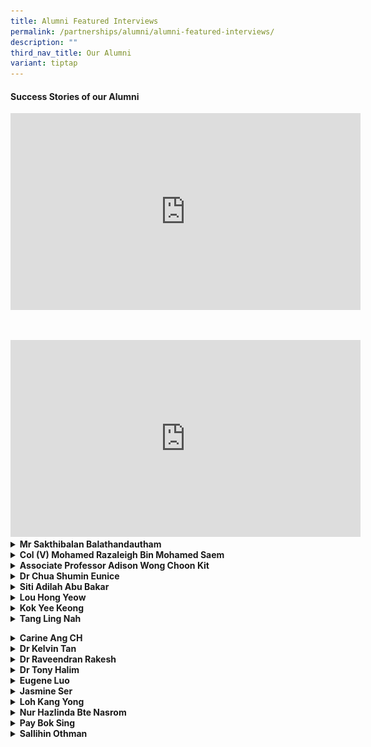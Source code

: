 ```yaml
---
title: Alumni Featured Interviews
permalink: /partnerships/alumni/alumni-featured-interviews/
description: ""
third_nav_title: Our Alumni
variant: tiptap
---
```

<h4><strong>Success Stories of our Alumni</strong></h4>
<div class="iframe-wrapper">
<iframe height="315" width="560" allowfullscreen="true" frameborder="0" src="https://www.youtube.com/embed/_IGOy8ezB1o"></iframe>
</div>
<p>
<br>
</p>
<div class="iframe-wrapper">
<iframe height="315" width="560" allowfullscreen="true" frameborder="0" src="https://www.youtube.com/embed/PKpxl0gqitU"></iframe>
</div>
<div data-type="detailGroup" class="isomer-accordion-group isomer-accordion isomer-accordion-white">
<details class="isomer-details">
<summary><strong>Mr Sakthibalan Balathandautham</strong>
</summary>
<div data-type="detailsContent" class="isomer-details-content">
<p>SBusiness Development Manager
<br>Straits Times Singaporean of the Year 2021
<br>Graduate of 2009</p>
<p></p>
<div class="isomer-image-wrapper">
<img style="width: 70%;" height="auto" width="100%" alt="" src="/images/Alumni/alumni___mr_sakthibalan_1.jpg">
</div>
<div class="isomer-image-wrapper">
<img style="width: 70%;" height="auto" width="100%" alt="" src="/images/Alumni/alumni___mr_sakthibalan_2.jpg">
</div>
<p><em>**ST Singaporean of the Year&nbsp;Sakthibalan&nbsp;Balathandautham donated part of his liver to a little girl he had never met.&nbsp;ST PHOTO: ARIFFIN JAMAR**</em>
<br>
</p>
<p><strong>What is your fondest memory of life in AI?<br></strong>Secondary
3 OLE program to Gunung Ayam (I hope i have the correct hill). During my
time - OLE3 was allocated to my batch by CCA types (ie Performing Arts
/ Sports / UG etc). This I believe was done to ensure the skill sets required
/ tasked were matching our learning curve.
<br>
</p>
<p>I was with the AISS Warrior Scouts during this time - and we took a train
into Malaysia and began our trip from the train station. My memories of
hiking up the steep hill, heavy backpack with gears, covered in mud - playing
in river rapids and even exploring limestone caves in the area; are still
etched in my memories. Our campsite and water source - situated on the
edge of a waterfall - was also our bathing area - amazing views and photos
were taken here - and not to forget the piercing pitch darkness that the
night. I still can recall the leeches that some of us were bitten by and
even managed to "join" us on the train back to Singapore.
<br>
</p>
<p>All in all - it made to want to explore and travel the world beyond what
we simply see.</p>
<p></p>
<p><strong>How has AI shaped you into the person you are today?<br></strong>My
secondary 1 &amp; 2 life was honestly terrible. I would consider myself
to be a little less interested in studying during that phase – but during
my upper secondary studies - I got my gears into place topping the level
for combined sciences and Ace-ing other subjects too.
<br>
</p>
<p>The ultimate takeaway : anything can be achieved, if you set your heart
and mind into it. This is the kind of person that I have become today.</p>
<p></p>
<p><strong>What did you do after AI?<br></strong>
</p>
<ul data-tight="true" class="tight">
<li>
<p>JC: Tampines Junior College</p>
</li>
<li>
<p>University: Degree: Business Management &amp; Strategy - Ritsumeikan Asia
Pacific University (Japan)</p>
</li>
<li>
<p>Singaporean of the Year 2021</p>
</li>
<li>
<p>Career: Japan External Trade Organization (JETRO) as Manager. Today I'm
a manager for importing and supplying A5 Miyazakigyu Japanese Beef</p>
</li>
</ul>
<p><strong>What inspired you to go down your career path?<br></strong>
</p>
<p>My inspiration was to seek a new high, setting a new record for myself
for a better tomorrow. Growing with my peers, my colleagues, my company,
my clients and then, myself.</p>
<p></p>
<p><strong>What advice do you have for our students of today?<br></strong>
</p>
<p>Qualifications &amp; Certificates only matter to get that door open. Beyond
that – it’s going to be your character, attitude, mentality and sheer will
that gets you over each and every wall.</p>
</div>
</details>
</div>
<div data-type="detailGroup" class="isomer-accordion-group isomer-accordion isomer-accordion-white">
<details class="isomer-details">
<summary><strong>Col (V) Mohamed Razaleigh Bin Mohamed Saem</strong>
</summary>
<div data-type="detailsContent" class="isomer-details-content">
<p>Class of 1988
<br>Mentor Colonel, Civil Defence Auxiliary Unit
<br>ManagingDirector, Manjaya Pte Ltd
<br>Director, Cloudfield Pte Ltd</p>
<div class="isomer-image-wrapper">
<img style="width: 40%;" height="auto" width="100%" alt="" src="/images/Alumni/alumni___Mohamed_Razaleigh.jpg">
</div>
<p>Photo with Ms Tan Ke-Xin after giving NS Talk in AI in August 2023</p>
<p></p>
<p><strong>What is your fondest memory of life in AI?</strong>
<br>- NPCC Cadet – Sgt
<br>- Track and Field – High Jump
<br>- Soccer – Goal Keeper</p>
<p></p>
<p>I was transferred from Dunman Secondary School (Haig Road) in Sec 3 (1996)
as my family moved to Yishun. In AISS, I am in the Normal stream (Technical)
and was a member of the NPCC uniform group and the athletic team under
the late Mr Samuel.</p>
<p></p>
<p>Currently, I am now a volunteer Colonel with the Civil Defence Auxiliary
Unit (CDAU) after completing my 28 years of National Service as an ORNSmen
with SCDF.</p>
<p></p>
<p><strong>What did you do after AI?</strong>
</p>
<p>I graduated from Singapore Polytechnic with a Diploma in Mechanical Engineering
in 1993 and&nbsp;</p>
<p>Coventry University with BSc Engineering and Business Management with
Honors (2<sup>nd</sup> Class Upper) in 2008.</p>
<p></p>
<p>I started my career in Information Technology<strong>, </strong>Power
&amp; Gas, Facilities and Engineering in various MultiNational Companies
(MNCs) such as AT&amp;T, JP Morgan, IBM, DBS, NCS, CBM and Singapore Power.
I was retrenched from work three times and failed in three startup businesses.
I am currently a Managing Director of Manjaya Pte Ltd and Director of Cloudfield
Pte Ltd which deals with rental of industrial properties.</p>
<p></p>
<p>Following my full time National Service with SCDF from 1993 to 1995, I
continued to serve with the following experiences:
<br>1. Conversion to an officer - 1997 (2nd LT)
<br>2. Deployed to Nepal under SCDF Ops Lionheart for earthquake rescue mission
as Deputy Contingent Commander (LTC) - Apr 2015&nbsp;
<br>3. Appointed as a Battalion Commander - Dec 2015.
<br>4. Promoted as a Colonel (NS) - 2017
<br>5. Appointed as a Deputy Division Commander in SCDF 2nd Division.
<br>6. Completed as an ORNSmen - 2021
<br>7. Appointed as Mentor Colonel (V) in CDAU - 2021.
<br>
<br>My Grassroots leadership appointments include 2010 to 2020 (Marsiling
and Woodgrove constituencies)
<br>- Chairman of C2E (Woodgrove)
<br>- Chairman of MAEC (Woodgrove)
<br>- Chairman of CSC (Woodgrove)
<br>- Member of C2E (Marsiling)</p>
<p></p>
<p></p>
<p><strong>What inspired you to continue to serve in SCDF beyond your NS term?</strong>
</p>
<p><strong><em>Personal Growth</em></strong>
<br>1. A unique platform for personal growth and development. Learn about
resilience, adaptability, teamwork and leadership.
<br>2. An opportunity to step out of our comfort zones, challenge ourselves,
and acquire valuable life skills
<br>3. Learn resilience, adaptability, teamwork, and leadership
<br>4. Exposes you to diverse experiences and perspectives, fostering a deeper
understanding and appreciation for the multicultural fabric of our nation.
<br>5. Promotes empathy, tolerance, and the ability to work harmoniously with
people from different backgrounds.
<br>6. Builds character and instils a sense of responsibility, discipline,
and civic duty.&nbsp;
<br>7. It helps shape your identity and equips you with essential skills that
will benefit you throughout your personal and professional life.</p>
<p></p>
<p><strong><em>Community Building</em></strong>
<br>During National Service, you will be involved in community projects, volunteer
work, and service-oriented activities.&nbsp;</p>
<p>These experiences allow you to connect with individuals from various walks
of life, understand their challenges, and actively contribute towards finding
solutions.
<br>
<br>1. Build strong and cohesive communities.
<br>2. Positive impact on the lives of others.
<br>3. Sense of belonging and collective responsibility.
<br>4. Connects with various walks of life.
<br>5. Cultivates spirit of empathy, compassion and social consciousness.</p>
<p></p>
<p><strong><em>National Development</em></strong>
<br>It empowers young individuals like yourselves to contribute directly to
the growth and prosperity of our country.
<br>- The opportunity to engage in nation-building initiatives, such as environmental
conservation, infrastructure development, education, healthcare, and more.
<br>- Your efforts directly impact the welfare and advancement of our nation.</p>
<p></p>
<p>National Service also nurtures a deep appreciation for our;
<br>1. Cultural heritage, history, and national values.
<br>2. It strengthens the sense of national identity and unity among the youth,
fostering a collective commitment to the betterment of our country.</p>
<p></p>
<p><strong>What advice do you have for our students of today?</strong>
<br>Your involvement will shape your own future while leaving a positive impact
on society. Embrace the opportunity to serve, learn and grow.</p>
</div>
</details>
</div>
<div data-type="detailGroup" class="isomer-accordion-group isomer-accordion isomer-accordion-white">
<details class="isomer-details">
<summary><strong>Associate Professor Adison Wong Choon Kit</strong>
</summary>
<div data-type="detailsContent" class="isomer-details-content">
<p>Class of 2000
<br>Associate Professor, Food, Chemical and Biotechnology Cluster
<br>Singapore Institute of Technology</p>
<p></p>
<div class="isomer-image-wrapper">
<img style="width: 40%;" height="auto" width="100%" alt="" src="/images/Alumni/alumni___Adison_Wong.jpg">
</div>
<p><strong>What is your fondest memory of life in AI?</strong>
</p>
<p></p>
<p>Staying back after school hours to engage in a variety of extracurricular
activities alongside friends, including basketball and interactive computer
games.</p>
<p></p>
<p><strong>How has AI shaped you into the person you are today?</strong>
</p>
<p></p>
<p>I crossed paths with a multitude of motivating educators who urged me
to pursue personal development, placing strong emphasis on attributes like
compassion, discipline, and empathy. Notably, individuals like Mr. Gabriel
Morais, my form teacher in 4E1 in 2001, and Ms. Emily Tow, my biology teacher,
were instrumental in recognizing and reinforcing my potential.</p>
<p></p>
<p><strong>What did you do after AI?</strong>
</p>
<p></p>
<p>I embarked on my academic journey by earning a Bachelor's degree in Chemical
and Biomolecular Engineering at NTU, and later, a Doctorate in Bioengineering
from Imperial College London. Throughout my studies, I maintained a stellar
academic record, graduating with first-class honors and earning recognition
as a Dean's list recipient. During my PhD research, I made significant
contributions to the field of synthetic biology. Notably, I pioneered the
groundbreaking concept of designer probiotics for human health, becoming
the first in the world to do so. This innovative work was published in
Molecular Systems Biology in 2011, a prestigious scientific journal in
the field. It not only earned the distinction of being the best research
paper in that journal but also ranked among the Top 10 Singapore Research
papers of the same year.&nbsp;</p>
<p></p>
<p>In 2014, I took on a pivotal role as the inaugural Program Manager of
the NUS Synthetic Biology Research Program. In this position, I collaborated
with private companies and government agencies to harness the economic
potential of synthetic biology in Singapore, contributing to its growth
and development.&nbsp;</p>
<p></p>
<p>In 2017, I joined the Singapore Institute of Technology as a lecturer
and, over the years, progressed to the position of Associate Professor
in 2023. This transition allowed me to continue my passion for education
and research. I am deeply grateful for the financial support I have received
from various esteemed organizations, such as the Ministry of Education,
Ministry of Defence, and the Lee Foundation. In 2022, I was honored to
receive the Singapore Teaching and Academic Research Talent award, which
recognized my dedication to scientific excellence and my contributions
to the betterment of society and human lives.&nbsp;</p>
<p></p>
<p>Perhaps the proudest moments in my career have come as a mentor, witnessing
the joy and fulfillment on the faces of my students as they realize their
dreams and achieve their goals. These moments reaffirm the significance
of my work in education and research, inspiring the next generation of
scientists and innovators.</p>
<p></p>
<p><strong>What inspired you to go down your career path?</strong>
</p>
<p></p>
<p>An inquisitive spirit, a love for science, and a compassionate heart for
humanity.</p>
<p></p>
<p><strong>What advice do you have for our students of today?</strong>
</p>
<p>Maintain patience and unwavering commitment in your pursuit of dreams;
the rewards will arrive at the right moment!</p>
<p></p>
</div>
</details>
</div>
<div data-type="detailGroup" class="isomer-accordion-group isomer-accordion isomer-accordion-white">
<details class="isomer-details">
<summary><strong>Dr Chua Shumin Eunice</strong>
</summary>
<div data-type="detailsContent" class="isomer-details-content">
<p>Class of 2004
<br>Internal Medicine Consultant, Tan Tock Seng Hospital</p>
<div class="isomer-image-wrapper">
<img style="width: 60%;" height="auto" width="100%" alt="" src="/images/Alumni/alumni___Chua_Shumin_Eunice.jpg">
</div>
<p><strong>What is your fondest memory of life in AI?</strong>
</p>
<p></p>
<p>Spending time with classmates preparing for special events like Racial
Harmony Day and Fundraising Day, studying in school together with classmates
and hanging out together after school at Northpoint.</p>
<p></p>
<p><strong>How has AI shaped you into the person you are today?</strong>
</p>
<p></p>
<p>The wonderful teachers I had were really inspiring and instilled a love
for learning in me. I was given opportunities for leadership and personal
growth and that helped made me more confident.</p>
<p></p>
<p><strong>What did you do after AI?</strong>
</p>
<p></p>
<p>After O levels, I went to RJC and then to NUS School of Medicine to fulfil
my dream of becoming a doctor. I now practice as an Internal Medicine consultant
in Tan Tock Seng Hospital. I also enjoy teaching medical students.</p>
<p></p>
<p></p>
<p><strong>What inspired you to go down your career path?</strong>
</p>
<p></p>
<p>My maternal aunt, who is also a doctor, has always been a good role model
for me. My parents were nurturing and encouraging, and did not pressure
me at all. My secondary school teachers, who taught me well and inspired
me to pursue my dream.</p>
<p></p>
<p><strong>What advice do you have for our students of today?</strong>
</p>
<p></p>
<p>Don't be afraid to dream big. Be diligent in everything, even the small
everyday things because self-discipline is needed for any kind of success.</p>
<p></p>
</div>
</details>
</div>
<div data-type="detailGroup" class="isomer-accordion-group isomer-accordion isomer-accordion-white">
<details class="isomer-details">
<summary><strong>Siti Adilah Abu Bakar</strong>
</summary>
<div data-type="detailsContent" class="isomer-details-content">
<p>Class of 1988
<br>Counsellor
<br>Director, APKIM Resources</p>
<div class="isomer-image-wrapper">
<img style="width: 50%;" height="auto" width="100%" alt="" src="/images/Alumni/alumni___siti_adilah.png">
</div>
<p><strong>What is your fondest memory of life in AI?</strong>
</p>
<p></p>
<p>It was wonderful how the programs and structure of AI brought out the
kampung atmosphere of 'gotong royong' where students from various levels
and classes worked together in making each milestone a success in itself.
My fondest memory must be the time I spent in my CCAs and the time I spent
representing AI for the interschool Debate Competition (Malay Language)
in 1988. AI was the National Champion the previous year and the pressure
for us to win was huge! We only had 1 week to prepare for the next qualifying
round and it was hectic. There were a lot of other students who were helping
us in the background, doing research, preparing props and being the alternate
team for us to practice. Our seniors came back to help us in our trainings.
The teacher in charge, Cikgu Rahmah Abdullah, was instrumental in bringing
the team and all the other students together as we were from different
classes, and she pushed us all to shine. We won the National competition
and brought back the trophy. It was such a pleasant memory with the deafening
cheers from busloads of supporters.</p>
<p></p>
<p><strong>How has AI shaped you into the person you are today?</strong>
</p>
<p></p>
<p>AI was a place that provided a safe space for students to explore their
ideas and interests. No matter what our level of ability was, once we showed
interest, the Teachers and Seniors would coach us so that we could improve
our skills and abilities. We were always encouraged to take the initiative
to plan and organize activities. I believe this helped us to always 'think
out of the box' and this has helped me in my working life as I have to
deal with many challenges of running my agency and needed to find various
unconventional ways to resolve them. AI has such a good pool of teachers
who were always supportive. I remember there was a time when my friends
and I were staying back after school and we were stuck on a Math problem.
A random Math teacher was passing by and we ran up to him to ask for help.
He sportingly taught us the Math concepts in the middle of the canteen.
The approachable nature of the teachers helped create the environment that
was conducive for students to reach out and be resourceful. This in turn
helped me have a 'can-do' attitude where I will explore ways to achieve
what I want.</p>
<p></p>
<p><strong>What did you do after AI?</strong>
</p>
<p></p>
<p>After AI, I went to Raffles Junior College. This was a pleasant achievement
as I was not among the top students in my class and neither was I from
the top few classes in my level. I went on to do my degree in NUS, Masters
in Economics in IIUM and another Masters in Counselling in UniSA. I am
currently heading APKIM Resources, an agency that provides counselling,
adoption services and programs for couples and families. I still take up
a few clients for marital counseling but I mainly do adoption counseling,
for birth families considering to give up their child for adoption.</p>
<p></p>
<p><strong>What inspired you to go down your career path?</strong>
</p>
<p></p>
<p>Since I was a student, I have always been involved in planning and running
programs. I love providing services where I can be directly involved with
the people I serve. Hence, when I was given an opportunity to lead APKIM,
I did not hesitate and left my job at a Statutory Board. I enjoy being
a part of the team that gives our clients a safe space where their voices
are heard, they are able to work on their issues and where relationships
and families are formed in adoption works. Couples attending our marriage
preparation or enrichment programs gain significant insights and are more
aware of relevant issues. I continue to be enriched as I perform my job
and I am grateful to be privileged to learn directly from the diverse life
experiences of APKIM's clients.</p>
<p></p>
<p><strong>What advice do you have for our students of today?</strong>
</p>
<p>Give your 100% focus in whatever you do and do not be afraid to reach
out for help. The resources are available for you to use wisely so do grab
the opportunities. After you have given your best, be proud of yourself
because the effort is what matters most. Last but not least, be kind and
supportive to one another and have lots &amp; lots of fun!</p>
</div>
</details>
</div>
<div data-type="detailGroup" class="isomer-accordion-group isomer-accordion isomer-accordion-white">
<details class="isomer-details">
<summary><strong>Lou Hong Yeow</strong>
</summary>
<div data-type="detailsContent" class="isomer-details-content">
<p>Class of 2011
<br>Physiotherapist, Changi General Hospital
<br>National Team Captain for Olympic Wrestling
<br>SEA Games Bronze Medalist (2019, 2023)</p>
<p></p>
<div class="isomer-image-wrapper">
<img style="width: 80%;" height="auto" width="100%" alt="" src="/images/Alumni/alumni___Lou_Hong_Yeow.jpg">
</div>
<p><strong>What is your fondest memory of life in AI?</strong>
</p>
<p></p>
<p>Spending time in making some of the best friends in life that I kept till
today.</p>
<p></p>
<p><strong>How has AI shaped you into the person you are today?</strong>
</p>
<p></p>
<p>I was slightly slower in terms of learning, perhaps due to my short attention
span, and my playful nature during my younger days proved to be challenging.
I am thankful for the slower pace of learning in the Normal Academic Stream
and having nurturing teachers and great friends alongside me to tide me
through my budding years.</p>
<p></p>
<p></p>
<p></p>
<p><strong>What did you do after AI?</strong>
</p>
<p></p>
<p>I am currently working as a physiotherapist in Changi General Hospital
for 2 years - I was awarded the Bachelor of Science in Physiotherapy, Honours
with Merit from SiT-TCD - I was also the recipient of the MOHH Healthcare
Merit Award for Physiotherapy from 2017-2021 - I also represent Singapore
in Olympic Wrestling as the current National Team Captain - I have been
to the SEA Games 3x, Commonwealth Games 1x - 2x Bronze medalist at the
2019 and 2023 SEA Games.</p>
<p></p>
<p><strong>What inspired you to go down your career path?</strong>
</p>
<p></p>
<p>As an athlete, I had a few injuries, some minor, some requiring surgeries.
My physiotherapist played a major in my rehabilitation journey. They helped
me to return to my sport, competitively at a national and regional level.
I wish to pay it forward and help other athletes who are facing what I
faced, helping them to get back on their feet. (This was my original intent)
However, having worked in the field for 2 years, I enjoy helping everyday
people from young adults to the elderly to get back to doing what is important
to them, adding life to years.</p>
<p></p>
<p><strong><a href="https://www.singaporetech.edu.sg/news/wrestlers-who-are-tenacious-healing-others" rel="noopener noreferrer nofollow" target="_blank">https://www.singaporetech.edu.sg/news/wrestlers-who-are-tenacious-healing-others</a></strong>
</p>
<p></p>
<p><strong>What advice do you have for our students of today?</strong>
</p>
<p>Be inquisitive, open to learning, and strive to be better. Your start
point will not dictate your endpoint.</p>
</div>
</details>
</div>
<div data-type="detailGroup" class="isomer-accordion-group isomer-accordion isomer-accordion-white">
<details class="isomer-details">
<summary><strong>Kok Yee Keong</strong>
</summary>
<div data-type="detailsContent" class="isomer-details-content">
<p>Class of 2005
<br>Of Counsel, Harry Elias Partnership LLP
<br>Legal Skills Instructor, NUS Law School</p>
<div class="isomer-image-wrapper">
<img style="width: 50%;" height="auto" width="100%" alt="" src="/images/Alumni/alumni___Kok_Yee_Keong.jpg">
</div>
<p><strong>What is your fondest memory of life in AI?</strong>
</p>
<p></p>
<p>My time as an alto saxophonist in AISS military band / symphonic band
in 2002-2005, where we did drills, marching, sectionals, music practice
every alternate day, and various other bonding activities. As well as playing
leisure basketball in school after lessons every other day (when there
was no band activities) until the evening when the school compound is closing
and the Indian security guard will holler "deng chu liao!" to us (Hokkien
for "time to go home!", but he said it in an endearing manner), and thereafter,
often moving over to Chong Pang CC or Block 111 to continue playing basketball
until past dinner time. Forged many fond memories and best friends during
these times.</p>
<p></p>
<p><strong>How has AI shaped you into the person you are today?</strong>
</p>
<p></p>
<p>Band instilled in me discipline, focus, the collective team spirit, and
we-can-do-it attitude. Basketball reminded me to always have fun and hang
out with friends despite the tough rigours of school and CCA. Being in
a neighbourhood school where it was truly a melting pot of races, backgrounds
and life experiences, has taught me to be grounded, the human touch in
interpersonal relationships, and different perspectives in life.</p>
<p></p>
<p><strong>What did you do after AI?</strong>
</p>
<p></p>
<p>I went on to Anderson Junior College, then NUS Law School. Now practising
as a dispute lawyer with Harry Elias Partnership LLP: <a href="https://www.harryelias.com/of-counsel/kok-yee-keong" rel="noopener noreferrer nofollow" target="_blank">https://www.harryelias.com/of-counsel/kok-yee-keong</a> Also
a Legal Skills Instructor with NUS Law School: <a href="https://law.nus.edu.sg/people/yee-keong-kok/" rel="noopener noreferrer nofollow" target="_blank">https://law.nus.edu.sg/people/yee-keong-kok/</a> During
my time in National Service, I started grassroots volunteering with Chong
Pang CC (where I used to hang out very often after school and thus formed
a connection of sorts).&nbsp;</p>
<p></p>
<p>Some achievements include:&nbsp;</p>
<p>(1) Teaching the Legal Analysis, Research and Communication (LARC) module
to a class of 10 to 13 first-year students, twice a week, over 2 semesters,
at NUS Law School.&nbsp;</p>
<p>(2) Named as one of Singapore’s 18 most influential lawyers under 40 by
the Singapore Business Review in 2021.&nbsp;</p>
<p>(3) Served as a young amicus curiae (friend of court) in a High Court
case on novel issues of law.&nbsp;</p>
<p>(4) Best Feature Article by a Young Lawyer 2021, Law Gazette, Law Society
of Singapore&nbsp;</p>
<p>(5) Volunteering on various legal committees, such as the Personal Injury
/ Property Damage (PIPD) Committee, and the Community Legal Clinics (CLC)
Committee.&nbsp;</p>
<p>(6) Volunteering at various legal clinics and Criminal Legal Aid Scheme
(CLAS).&nbsp;</p>
<p>(7) Appeared in all levels of Court on diverse subject matters.&nbsp;</p>
<p>(8) Grassroots Leader with Chong Pang CC for over 14 years, and on its
CCMC and CPYN.</p>
<p></p>
<p><strong>What inspired you to go down your career path?</strong>
</p>
<p></p>
<p>When I was choosing a university course, I sought an occupation that satisfied
2 criteria: (1) ability to help people directly, and (2) opportunity to
meet people on almost daily basis. Surprisingly, I did well at 'A' levels.
The old-school mindset of "don't waste good grades" kicked-in, and therefore,
I applied for medicine school first, and law school second, with NUS. I
was rejected by medicine school, and ended up in law school.</p>
<p></p>
<p><strong>What advice do you have for our students of today?</strong>
</p>
<p>Thoroughly enjoy your schooling days, and make lasting friends! It is
one of the last opportunities in your lifetime to organically befriend
people, and to do 'silly' things with them which later become cherished
memories. When you grow older and enter the workforce, you will look back
and either recall these fond memories, or regret that you haven't done
(enough of) this or that. I wish the former upon you!</p>
</div>
</details>
</div>
<div data-type="detailGroup" class="isomer-accordion-group isomer-accordion isomer-accordion-white">
<details class="isomer-details">
<summary><strong>Tang Ling Nah</strong>
</summary>
<div data-type="detailsContent" class="isomer-details-content">
<p>Class of 1987
<br>Artist, Educator, Curator,&nbsp;Activated C Studio
<br>NAC Young Artist Award (Art) 2004
<br>Created 'Walking into the Interstitial' (2022) - Marina Bay Station TEL</p>
<div class="isomer-image-wrapper">
<img style="width: 60%;" height="auto" width="100%" alt="" src="/images/Alumni/alumni___Tang_Ling_Nah.jpg">
</div>
<p><strong>What is your fondest memory of life in AI?</strong>
</p>
<p></p>
<p>There were so many fond memories, like singing together with my classmates
during music lessons in Sec 1 and 2, and having my sketch titled The Modern
Little Red Riding Hood selected and performed on stage during assembly
with my classmates, as well as the move from Upper Thomson Road to the
current Yishun location when I was in Sec 2. They were all memorable, not
just for the events themselves, but because of the dedicated teachers and
wonderful, fun and helpful classmates who were also involved! If I must
choose the fondest memory, then it would be that of participating in the
Inter-School Chemistry Speech Contest (now known as Chemistry•Communication
Challenge, or “Chem-dot-Comm” organised by the Chemistry Department, National
University of Singapore or NUS) when I was in Sec 4 with three other classmates.
Our Chemistry teacher Ms Pauline Wee was very encouraging and tirelessly
trained us in researching the topic, selecting the essential materials
and presenting orally before going for the competition. We practised in
class and some classmates also offered helpful suggestions, and even assisted
us prepare the slides. And the best of all was having the whole class supporting
us at the NUS competition. We didn’t win any award, but the spirit of the
whole class and the support given by teachers and the school really left
a deep impression on me.</p>
<p></p>
<p><strong>How has AI shaped you into the person you are today?</strong>
</p>
<p></p>
<p>AI’s all-rounded approach encouraged me to be open-minded and to develop
my interests and explore new subjects and skills. Even though I majored
in the Sciences (Biology, Chemistry and Physics), I was given the opportunity
to study the humanities. I took literature and enjoyed it so much! It had
helped me in my analytical and writing skills. I also recalled my Sec 2
form teacher Mrs Lim Chin Tok who was also the art teacher asking me to
consider taking up art at higher level. Sadly, I had to decline as I had
already selected 9 subjects for my “O” Levels and I was afraid I couldn’t
cope. The school also encouraged us to learn alongside the visually-challenged
students and to show empathy and tolerance to all around us. The “care”
element is thus crucial in training me to be more patient and considerate,
and this has helped me in my work now—be it creating my own work, working
with collaborators, teaching art students or dealing with clients.</p>
<p></p>
<p><strong>What did you do after AI?</strong>
</p>
<p></p>
<p>After AI, I moved on to the then Anderson Junior College to study my ‘A’
levels, majoring in the sciences—Biology and Chemistry. I was able to get
the grades that allowed me to enrol in pharmacy at NUS. I managed to obtain
a degree after 3 years and undergo a one-year pre-registration training
before getting my licence as a pharmacist. After working for about 2 years,
I felt that I needed to pursue something that I had always loved—art—because
I couldn’t get any younger. So, at age 26, I went to study at LASALLE College
of the Arts. The first art prize I won after my diploma proved that I might
be able to pursue art as a career path, even though I knew it would be
challenging. After obtaining my Bachelor of Arts (Fine Art), I gave up
my pharmacy licence and practised art full-time. That was the greatest
change in my life! Then between 2013–17, I became a student again and completed
my third degree—Bachelor of Arts (Translation &amp; Interpretation)—in
2018. I think the proudest moment of my artistic career was winning the
Young Artist Award (Art) given by the National Arts Council in 2004 and
receiving the award at the Istana, witnessed by my parents. Being in the
2nd Singapore Biennale where I created a large-scale drawing installation
that spanned over 4 inter-connected rooms was also memorable for me, not
just because it was an important international art exhibition based in
Singapore, but also giving me the opportunity to create a site-specific
new work that showed the progress of my practice. Another important achievement
would be the completion of the commissioned work Walking into the Interstitial
by the Land Transport Authority at Marina Bay Station, Thomson-East Coast
Line in November 2022.</p>
<p><a href="https://linktr.ee/lingnahtang.sg" rel="noopener noreferrer nofollow" target="_blank"><u>https://linktr.ee/lingnahtang.sg</u></a>
</p>
<p><a href="https://linktr.ee/lingnahtang.sg" rel="noopener noreferrer nofollow" target="_blank"><u>https://theartling.com/en/artist/tang-ling-nah/</u></a>
</p>
<p></p>
<p><strong>What inspired you to go down your career path?</strong>
</p>
<p></p>
<p>Interestingly, I didn’t stay long in pharmacy—my first career path. I
do have strong interests in biology and chemistry, inspired by the excellent
teachers I had at Sec. 3 and 4. Their delivery was very clear and the lessons
in the laboratory were lively and systematic. I had initially chosen to
further my studies in pharmacy because I thought it was a field that required
both Biology and Chemistry, and it would be interesting to know how medicines
work and to help humankind in the treatment of diseases. But after two
years as a pharmacist, I realised something was lacking and that I still
love art. A friend falling sick and a song titled Dreams by my Taiwanese
singer idol made me reflect on life’s ephemerality. I was then inspired
to study art at LASALLE College of the Arts. Winning the Della Butcher
Art Award after my diploma also marked a milestone in my artistic path.
I went on to complete my Bachelor of Arts (Fine Art) and presented my first
solo exhibition a year after graduation in 2002.</p>
<p></p>
<p><strong>What advice do you have for our students of today?</strong>
</p>
<p>Be open-minded and strive to learn as much things in life as you can.
You may be passionate about one thing, but explore others as well to be
aware of what is going on in other aspects of life, in this world. You
may never know when you may need that knowledge or skills, e.g. learn to
cook your own meals or even cut one’s hair! Once you have selected a path,
stay focused and honest, work hard to get to your destination. Hear from
different perspectives and examine all possibilities. Take the risks instead
of overthinking. Learn to let go and be happy with what you have. You may
not be able to get all you want, but so long as you know you have tried
your best, give yourself a pat on the back! Show empathy and be considerate
to people around you.</p>
</div>
</details>
</div>
<p></p>
<div data-type="detailGroup" class="isomer-accordion-group isomer-accordion isomer-accordion-white">
<details class="isomer-details">
<summary><strong>Carine Ang CH</strong>
</summary>
<div data-type="detailsContent" class="isomer-details-content">
<p>SPH Radio, 96.3 HAO FM, DJ and Senior Programme Director, Graduate of
1990</p>
<div class="isomer-image-wrapper">
<img style="width: 40%;" height="auto" width="100%" src="/images/carrieang.png">
</div>
<p><strong>Your fondest memory of life in AI?<br></strong>I have great memories
from my AI days. Learning was always fun with my teachers and classmates.
We are still very good friends after so many years.</p>
<p>I was from the Military band. It must have been the most memorable times
in AI. We had over 100 new recruits the year i joined and we had a lot
of fun learning how to play the instruments and practicing for all the
marching parade and performances. I was appointed Band Major in 1990 and
had the chance to lead the band. This experience helped me grew a lot and
impacted my life in many ways.</p>
<p><strong>Describe AI in one word<br></strong>Enriching</p>
<p><strong>What did you do after AI? (Can you list the awards and scholarships which you received as well? Thanks.)<br></strong>YJC,
A Levels 1991-1992
<br>Ngee Ann Poly ( Mass Communication) 1994-1997
<br>Radio Corporation Singapore ( Radio Producer Presenter) 1997
<br>RMIT, Australia ( Bachelor of Arts, Mass Communication) 1998
<br>Mediacorp Radio, 1999 -2010
<br>Sph Radio, 2011-Now
<br>Masters of Arts in Translation and Interpretation, NTU 2017</p>
<p><strong>What inspired you to go down this career path?<br></strong>I did
not really plan for a radio career, but i was given a chance and I worked
on it and also fell in love with the job.</p>
<p><strong>Any advice for our students of today?<br></strong>Don't be afraid
to try new things. Even if these are things that you think you don't like
or won't do well. Keep trying, have fun.
<br>I always say, " you are too young to resist new things".</p>
</div>
</details>
</div>
<div data-type="detailGroup" class="isomer-accordion-group isomer-accordion isomer-accordion-white">
<details class="isomer-details">
<summary><strong>Dr Kelvin Tan</strong>
</summary>
<div data-type="detailsContent" class="isomer-details-content">
<p>Head, Curriculum, Teaching &amp; Learning. National Institute of Education,
NTU, Graduated in 1983</p>
<div class="isomer-image-wrapper">
<img style="width: 60%;" height="auto" width="100%" src="/images/kelvintan.png">
</div>
<p><strong>Your fondest memory of life in AI?<br></strong>I remember my time
in AI as experiencing the freedom of being supported and guided by good
teachers and friends, and yet not be burdened by undue expectations or
unrealistic goals. That gave me the confidence, and support, to find my
life directions and priorities. Teachers and friends in AI were sincere
and authentic, and it was easy to make and keep friends. In fact, I’m still
in touch with a few classmates, and we play soccer occasionally. We run
less, at a slower pace, but we still chat as much whilst we’re playing!
AI provided the environment for lifelong friendships.</p>
<p><strong>Describe AI in one word<br></strong>A few come to mind:</p>
<p>(a) Freedom – You chose your pace, your goals, your level of ambition.
And the teachers would match that with corresponding support, and ambition!
Not that they would permit any of us to be mediocre or slack, but they
gave us lots of room to grow and mature.</p>
<p>(b) Sincerity – There was such a refreshing lack of airs and pretensions.
People were comfortable being who they were, and who/how others were. There
was an authenticity from the teachers, which encouraged us to be genuinely
supportive of our peers.</p>
<p>(c) Selflessness – many teachers were extremely hardworking and giving.
Whilst we strived and worked hard, were never became overly competitive
nor selfish. There was always celebration for the achievement(s) and successes
of our classmates. Even as I meet my AI classmates today, there is not
a single hint of envy amongst us despite the differences in our vocation
and material wealth - we’re just glad to be together again.</p>
<p><strong>What did you do after AI?<br></strong>I went on to Catholic Junior
College, and then read Law at the National University of Singapore. My
first jobs were in Law – as a legal officer and then as a law lecturer.
Then, I switched to teaching at a university, which I’m still doing after
more than a decade. Needless to say, the exemplary teachers I encountered
at AI inspired me (thanks Mr Kumar!), and I’m just trying to pass on the
values and live out the attributes I witnessed for myself in AI.</p>
<p><strong>What inspired you to go down this career path?<br></strong>See
above.</p>
<p><strong>Any advice for our students of today?<br></strong>(a) Build lasting
friendships – you’ll want friends to still play with in your fifties!
<br>(b) Learn from the best teachers – they exemplify the kind of life, vocation,
and calling we all aspire to.
<br>(c) Freedom is good only if there is also Friendship + Family – to support
you through thick and thin in life, and desire the best for you. If you
look hard enough, you can find it in your school!</p>
</div>
</details>
</div>
<div data-type="detailGroup" class="isomer-accordion-group isomer-accordion isomer-accordion-white">
<details class="isomer-details">
<summary><strong>Dr Raveendran Rakesh</strong>
</summary>
<div data-type="detailsContent" class="isomer-details-content">
<p>Doctor, Graduate of 1999</p>
<div class="isomer-image-wrapper">
<img style="width: 60%;" height="auto" width="100%" src="/images/drrav.png">
</div>
<p><strong>Your fondest memory of life in AI?<br></strong>My participation
in our school’s theatre production, “The King and I”. I was fortunate to
have been given the opportunity to play the role of Prince Chulalongkorn
in the musical in 1998 when I was in Sec 3. The time I spent with the cast
&amp; crew, the relationships I built and the experiences that I had form
some of my fondest memories of life in AI.</p>
<p>In addition, I had the privilege of representing AI in the first Julia
Gabriel Singapore Secondary Schools Debating Championships in 1999 together
with my talented teammates. I also met my wife Meera in AI, where we both
worked together as emcees for the school’s Speech &amp; Prize Giving Day
in 1999. These too are other fond memories of mine of life in AI.</p>
<p><strong>Describe AI in one word.<br></strong>“Defining” – I say this because
I gained experiences in AI that defined my future path. My tertiary education,
my career and my personal life were all positively influenced by my life
in AI. Dedicated teachers, endearing friendships and enriching learning
experiences at AI helped me prepare for future challenges. I am who I am
today largely because of this defining phase of my life at AI.</p>
<p><strong>What did you do after AI?<br></strong>After completing my GCE
‘O’ Level examinations, I went to Anderson Junior College to pursue my
pre-university education. Again, thanks to great teachers and a conducive
learning environment at AJC, I managed to perform well in my GCE ‘A’ Level
examinations. I also had the opportunity to excel in Drama in AJC, through
my CCA, the English LDDS. After National Service, I pursued Medicine in
the National University of Singapore (NUS) and graduated with M.B,B.S.
During my years in medical school, I continued to pursue my interest in
drama by participating in stage plays and working as an actor/host in various
television shows on Vasantham Channel between 2003 and 2007.</p>
<p>Upon graduation, I served my bond as a medical officer with the Ministry
Of Health by working in various hospitals and departments, learning important
skills and gaining valuable experiences that helped me become a better
doctor. I then moved to the private sector and served as the resident anchor
doctor of Silver Cross Family Clinic (Yishun) for more than 4 years. During
this period, I completed my Graduate Diploma in Family Medicine, became
a registered Family Physician and also passed the United States Medical
Licensing Examinations.</p>
<p>In October 2017, I started my own clinic, Day and Night Family Clinic,
at Sembawang. My goal is to provide holistic care to patients and improve
the quality of Family Medicine services in Singapore. In addition to being
busy with work at my clinic which opens every day of the week, I spend
valuable time with my wife, Meera and my lovely daughter, Diya, who turns
5 this year. I also occasionally engage in photography as a hobby during
my free time.</p>
<p><strong>What inspired you to go down this career path?<br></strong>I come
from a family of engineers. Fortunately, I was never pressured by my parents
to become one. However, they did value the importance of higher education,
always encouraging and motivating me to do better. Although I had initially
wanted to learn film-making in America, my financial situation could not
support this interest. As such, I decided to pursue an education in a field
that would allow me to engage with people and also be able to help them
through creative and analytical thinking. True to these aspirations, I
pursued Medicine and now having been a doctor for a decade, I have had
no regrets. Even though my medical school years were the most trying period
of my life, I persevered. I was inspired to pursue Family Medicine, thanks
to the positive experiences I had during my related clinical postings during
these years.</p>
<p>Some quotes that have inspired me:
<br>“It is not the destination that matters, but the journey instead” - Anonymous
<br>“Humility is the greatest wisdom” - My university tutor, Prof. Kuldip
Singh
<br>“Stay hungry, stay foolish” - Steve Jobs, Apple Inc.</p>
<p><strong>Any advice for our students of today?<br></strong>a) Love and
respect your parents as they will always mean the best for you.
<br>b) Respect and value your teachers as their greatest joy is seeing you
grow.
<br>c) Don’t engage in activities like smoking, drinking and abusing drugs,
as these do nothing but harm you.
<br>d) Work and play equally hard so that life can not only be successful,
but also fulfilling.</p>
</div>
</details>
</div>
<div data-type="detailGroup" class="isomer-accordion-group isomer-accordion isomer-accordion-white">
<details class="isomer-details">
<summary><strong>Dr Tony Halim</strong>
</summary>
<div data-type="detailsContent" class="isomer-details-content">
<p>Lecturer, Graduate of 1993</p>
<div class="isomer-image-wrapper">
<img style="width: 40%;" height="auto" width="100%" src="/images/tony.png">
</div>
<p><strong>Your fondest memory of life in AI?<br></strong>The annual Sports
Day, especially in my graduating year, 1993. Our class came together as
a team and displayed team camaraderie by cheering for classmates who were
participants in the events.</p>
<p><strong>Describe AI in one word.<br></strong>“Caring” – Teachers in AI
are very caring and help students to overcome struggles and challenges
faced. My favourite teachers were Ms Shanti and Ms Wong (Geography teacher).</p>
<p><strong>What did you do after AI?<br></strong>I joined Anderson Junior
College after AI</p>
<p><strong>What inspired you to go down this career path?<br></strong>I liked
Science and Mathematics in secondary school, and had a flair for creating
things, hence I decided to become an engineer. That way, I could create
things that are innovative! After several years as an engineer, I wanted
to be more involved in shaping and moulding the future of our nation, and
share my passion in creation through engineering. Hence, I turned from
Engineer to Educator, and joined Temasek Polytechnic as a lecturer.</p>
<p><strong>Any advice for our students of today?<br></strong>Always have
a hunger for knowledge!</p>
</div>
</details>
</div>
<div data-type="detailGroup" class="isomer-accordion-group isomer-accordion isomer-accordion-white">
<details class="isomer-details">
<summary><strong>Eugene Luo</strong>
</summary>
<div data-type="detailsContent" class="isomer-details-content">
<p>Air Warefare Officer (Command, Control and Communication) Singapore Air
Force, Graduate of 2007</p>
<div class="isomer-image-wrapper">
<img style="width: 50%;" height="auto" width="100%" src="/images/eugene.png">
</div>
<p><strong>Your fondest memory of life in AI?<br></strong>Being a part of
the AI Soccer team (Secondary 1-4) and Cross-Country team (Secondary 2
and 4)!</p>
<p><strong>Describe AI in one word<br></strong>“Forever”! The memories and
friendship forged will always stay close to my heart. There are so many
memories which are always close to my heart such as patient and caring
teachers who spent extra hours to help me with my learning (e.g., Chemistry
F9 in the school Prelim exams, but a C5 at the O-level exams), and of course
friends whom I still keep in touch with!</p>
<p><strong>What did you do after AI?<br></strong>After I graduated, I went
on to Temasek Polytechnic to do a Diploma in Electronics, where I also
received the CapitaLand Award for All-Round Excellence in 2011. Upon graduation
from TP, I enlisted for BMT and joined the Air Force, where I got the SAF
Academic Scholarship (Military) in 2012, and was sponsored to train at
the renowned Military Academy in the Australian Defence Force Academy.
I then did a Bachelor Degree in Aeronautical Engineering (University of
New South Wales (Canberra) @ Australian Defence Force Academy), and am
currently an Air Warfare Officer (Command, Control and Communication) with
the Air Force.</p>
<p>In my “co-curricular activity” of football, I have:
<br>- Represented Home United U15 Team (Y2006; 15 years old - Sec 3)
<br>- Represented Singapore U16 Team (Y2007; 16 years old - Sec 4)
<br>- Represented Singapore U17 and U21 Team (Y2008; 17 Years old)
<br>- Represented Singapore U18 Team (Y2009; 18 Years old)
<br>- Represented Singapore U23 aka Singapore Young Lions (Y2009 - 2011)
<br>- Represented Singapore U23 in 2010 Eximbank Cup held in Vietnam (Sept
2010)
<br>Scored the only goal for Singapore in the tournament against Asian Powerhouse
Iran (<strong><a href="https://www.redsports.sg/2010/09/28/singapore-iran-%20eximbank-cup-%20football/" rel="noopener" target="_blank">https://www.redsports.sg/2010/09/28/singapore-iran- eximbank-cup- football/</a></strong>)
<br>- Represented Singapore U23 in 2010 Asian Games held in Guangzhou, China
(Nov 2010) Scored the only goal for Singapore in the tournament.
<br>(<strong><a href="https://www.redsports.sg/2010/11/11/asian-games-%20football-singapore-%20india/" rel="noopener" target="_blank">https://www.redsports.sg/2010/11/11/asian-games- football-singapore- india/</a></strong>)
<br>- Represented Temasek Polytechnic soccer team from Y2008 - Y 2011
<br>- Captained the Temasek Polytechnic Team and emerged as Champion in the
The Institute-Varsity-Polytechnic Games (IVP Games) aka S R Nathan Challenge
Trophy Soccer Tournament in 2011</p>
<p><strong>What inspired you to go down this career path?<br></strong>Sports,
in particular Soccer, has always been an important part of my life since
I was 10 years old. It has taught me a lot about discipline, perseverance,
how to stay focused and the importance of being a team player. In fact,
I strongly encourage everyone to have a CCA as I believe that CCAs shape
one’s character.</p>
<p>Frankly speaking, I have no idea what I wanted career-wise when I was
in secondary school. All I knew was that I enjoyed Soccer a lot so I spent
a lot of time and energy training myself.</p>
<p>Eventually I wanted to play in the S-League and I was fortunate enough
to be talent scouted and selected to play for the Young Lions at the age
of 18.&nbsp;</p>
<p>At the end of Secondary 4, I wanted to pursue something aviation related
and hence I chose a course related to aviation in polytechnic.&nbsp;</p>
<p>I managed to join the Air Force and embark on my career and interest.
As an Air Warfare Officer (Command, Control and Communication) with the
Air Force, I am involved in performing precise air traffic control and
safeguarding our airspace through round-the- clock air surveillance.</p>
<p><strong>Any advice for our students of today?<br></strong>Life is full
of challenges and struggles and what defines you is the way you respond
to them.&nbsp;</p>
<p>Event + Response = Outcome</p>
<p>There were many times I faced failures, such as failures in exams, not
being selected for important Soccer games/tournament, etc. But it is how
you respond to these events that defines you as a person and the outcome.
With hard work, you can achieve what you set out to do. Like they say,
shoot for the moon. Even if you miss, you will land among the stars!</p>
</div>
</details>
</div>
<div data-type="detailGroup" class="isomer-accordion-group isomer-accordion isomer-accordion-white">
<details class="isomer-details">
<summary><strong>Jasmine Ser</strong>
</summary>
<div data-type="detailsContent" class="isomer-details-content">
<p>Professional Shooter &amp; Commonwealth Games Gold Medalist&nbsp;</p>
<div class="isomer-image-wrapper">
<img style="width: 50%;" height="auto" width="100%" src="/images/jasmine.png">
</div>
<p><strong>Your fondest memory of life in AI?<br></strong>The time spent
with my classmates in secondary 1 and 2! We were a tight-knit bunch. I
reminisce the time spent with my teammates training at the underground
shooting range after school hours. Back in my time, there was no air-conditioning,
so it was tough training in the hot and humid environment but I still enjoyed
every moment I spent there. I guess that’s what camaraderie is all about!</p>
<p><strong>Describe AI in one word<br></strong>Nurturing</p>
<p><strong>What did you do after AI?<br></strong>I went to Anderson Junior
College in 2007 and the National University of Singapore in 2009 to pursue
my interest in business studies. At the same time I continued to represent
Singapore in international competitions, after winning the Asian Games
team silver medal when I was in Secondary four.</p>
<p>Upon graduation, I became a full-time athlete to embark on my Olympic
dream journey. Today, I am a two-time Olympian, and have won medals in
the Asian, Commonwealth and South-East Asian Games.</p>
<p>Other Awards I have achieved:
<br>1. Singapore Sportswomen of the Year 2011 and 2015
<br>2. NUS Outstanding Young Alumni Award 2015
<br>3. NUS Eminent Business Young Alumni Award 2014</p>
<p><strong>What inspired you to go down this career path?<br></strong>I find
joy in the pursuit of achieving excellence in shooting. Each time I am
faced with a difficulty, I have to learn how to overcome it and I like
that there are always new challenges in every competition that help me
to improve. I was fortunate to be able to pick up this sport in AI and
developed the passion for it. When you do the things you love, you will
find the motivation and joy in them.</p>
<p><strong>Any advice for our students of today?<br></strong>Keep an open
mind, be curious about the world and one day you will find where your passion
lies. Go towards that direction and work hard because there are no shortcuts
in life.</p>
</div>
</details>
</div>
<div data-type="detailGroup" class="isomer-accordion-group isomer-accordion isomer-accordion-white">
<details class="isomer-details">
<summary><strong>Loh Kang Yong</strong>
</summary>
<div data-type="detailsContent" class="isomer-details-content">
<p>Research Scholar, A*Star, Graduate of 2009</p>
<div class="isomer-image-wrapper">
<img style="width: 40%;" height="auto" width="100%" src="/images/lky.png">
</div>
<p><strong>Your fondest memory of life in AI?<br></strong>Being the first
Performing Arts CCA in AI to be awarded Gold in SYF for the Chinese Orchestra
in 2009. It was a collective pride that we have broken records and fostered
a sense of cohesion that is very valuable. Despite all the hectic practices
up to easily 5-6 times a week when nearing SYF, it was a good run and an
awesome memory that we remember even after graduation.</p>
<p><strong>Describe AI in one word.<br></strong>Motivation. Not in a literal
sense and in fact largely indirect. Being in a neighbourhood school, I
knew we were not as resource-rich as compared to that of other top schools.
This made me constantly think about how to do things differently. In this
aspect, I think motivation fits my experiences at AI and ground my life
approaches motivated by thinking about problems and solution in a unique
manner in research.</p>
<p><strong>What did you do after AI?<br></strong>Contrary to what most people
think about my experiences, I am not an all-out straight A’s student. I
actually got admitted into National Junior College via Chinese Orchestra
(CO) through the Direct School Admission (DSA). In fact, I believe I got
10 points in O-levels in the end and that puts me easily at the bottom
end of NJC’s cohort.</p>
<p>While I was keen in CO back then and became the President of NJC’s Chinese
Orchestra and Guzheng Ensemble, I knew constantly that research was something
I have always been passionate about. Prior to entering NJC, I applied to
the Agency for Science, Technology and Research (A*STAR) Institute of Bioengineering
and Nanotechnology (IBN) and got into their prestigious Young Research
Program.</p>
<p>When I did start school at NJC, I met back then HOD of Research, Mr. Nick
Chan to request to take H3 Research as a subject because I did not meet
the “standard” O level science scores needed. Upon confirming my attachment
with IBN, he agreed to allow me to take H3 Research and he remained as
my Mentor ever since. Via research, I was also part of NJC’s Sapphire Scholar’s
Program and began representing NJC at the Singapore International Science
Challenge, Singapore Science and Engineering Fair and etc. This was quite
incredible to me as I actually DSA into NJC via Chinese Orchestra and yet,
I had the opportunity to be part of programs reserved for the top O-level
students.</p>
<p>By the end of JC 2, prior to A levels, I applied and was awarded the National
Science Scholarship (BS-PhD) under A*STAR and began studying Chemistry
at the University of Illinois at Urbana-Champaign where I worked with one
of the highest cited chemist in the world, Professor Yi Lu on metal ion
sensing in cells. Eventually, I graduated with Highest Distinction in Chemistry
along with the James Scholar Honors. I am now working collaboratively with
my colleagues at A*STAR, NUS and NTU on photoacoustic imaging for biomedical
applications. Moving on, I will be doing my PhD back in the US with offers
from Stanford University and University of Chicago. It has been a ride
and I never thought I could have gone from an average student in AISS to
where I am now. I hope AI students will carve out their own unique paths
to make an impact on society.</p>
<p><strong>What inspired you to go down this career path?<br></strong>This
is a particularly hard question and there is no one right answer. I would
say that every aspect of my life led me somehow to this career path in
science. I came from a fairly regular family. My dad is a Consultant while
my mum is an Insurance Agent. While they did not enforce certain ideals
as parents, the one message that came out strong was to be happy with what
I love. I remembered my mum saying that it would take all of her savings
to send me and my twin brother to university. That started me thinking
about how I was going to proceed in my education to change that. At NJC,
Mr. Nick Chan had arguably been the biggest impact in pushing me down the
path of science. I am glad that through the constant ups and downs (mostly
downs) in research, I fell in love with uncertainty and the unpredictability
of science. Through this uncertainty lies a plethora of new discoveries
waiting to be uncovered. In the future, I hope to look back at my life
and tell myself that my choice in science has been a good ride and I have
solved a few important problems that were worth solving.</p>
<p><strong>Any advice for our students of today?<br></strong>Think of and
do something that will differentiate you from the rest. Think big about
how to have an impact on others.</p>
</div>
</details>
</div>
<div data-type="detailGroup" class="isomer-accordion-group isomer-accordion isomer-accordion-white">
<details class="isomer-details">
<summary><strong>Nur Hazlinda Bte Nasrom</strong>
</summary>
<div data-type="detailsContent" class="isomer-details-content">
<p>Research Scholar, A*Star, Graduate of 2009</p>
<div class="isomer-image-wrapper">
<img style="width: 50%;" height="auto" width="100%" src="/images/nur.png">
</div>
<p><strong>Your fondest memory of life in AI?<br></strong>I often got labelled
as “teacher's pet”! My POA teacher, the late Mr Vale, trusted me to be
the class representative for his subject for 3 good years. Not only that,
he loved using my book to go through the homework with the class. My physics
teacher did almost the same. He would send my books or files for the annual
HOD file check. Although I got teased by my classmates, that was definitely
my fondest memory. In fact, most of the teachers who taught me still remember
my name!</p>
<p>I'm also thankful for my commitment in Girl Guides that gave me the opportunity
to lead as an Assistant Company Leader. I'm grateful for receiving awards
such as: SINGA, EAGLES, and the Achievement Day CCA Award for Service.
I also got academic bursaries and scholarships during my first four years
in AI.</p>
<p><strong>Describe AI in one word<br></strong>GREEN!</p>
<p><strong>What did you do after AI?<br></strong>I had my first work experience
at McDonald's while waiting for my O-level results. Although it was just
a short period of time, I enjoyed making ice creams. Since I was working
at Northpoint, some of my customers were my teachers and friends.</p>
<p>I took up a nursing diploma in Ngee Ann Polytechnic where I had so much
fun in school. After that, I started working in Tan Tock Seng Hospital
in a medical ward. Two years ago, I earn my Bachelor's Degree from Curtin
Singapore while juggling studies and work. Today, I have worked for almost
7 years and am a Senior Staff Nurse. On a daily basis, I take charge of
7-8 patients during my shift. At the same time, I'm tasked and given the
responsibility to guide and oversee junior nurses. I have always wanted
to be a teacher but I realised that a nurse plays a teacher’s role too.
Every day in nursing is different, it's a learning process.</p>
<p><strong>What inspired you to go down this career path?<br></strong>Honestly,
nursing is not easy. Besides passion, it takes a lot of patience. Most
of my patients are in the ward for a long time (weeks, or even months).
Some are frequently admitted patients. As nurses, we need to build rapport
with our patients and their families. When trust is gained, they will have
confidence that we will be able to nurse their loved ones back to health.
When I'm back home, my mother is my confidant. She lends me her listening
ears for my daily rant about work. But what makes me inspired to stay in
this career is the sense of fulfilment at the end of the day. Nursing is
a calling, not just a job.</p>
<p><strong>Any advice for our students of today?<br></strong>It's always
good to be ambitious and plan ahead, but it's a smarter move to have a
backup plan in case your original plan fails. We must be open to learning
new things.</p>
</div>
</details>
</div>
<div data-type="detailGroup" class="isomer-accordion-group isomer-accordion isomer-accordion-white">
<details class="isomer-details">
<summary><strong>Pay Bok Sing</strong>
</summary>
<div data-type="detailsContent" class="isomer-details-content">
<p>Owner, Nippon Koi Farms, Graduate of 1979</p>
<div class="isomer-image-wrapper">
<img style="width: 60%;" height="auto" width="100%" src="/images/pbs.png">
</div>
<p><strong>对母校最美好的回忆:<br></strong>老师们的细心教导和同学们的相互扶持，使我能在这万变的社会中秉持着母校的的价值观——坚忍
RESILIENCE、 正直Integrity、 坚定Steadfastness、卓越Excellence、关心Care、勇敢Courage、感恩gratitude
——创出一番事业。</p>
<p><strong>Your fondest memory of life in AI?<br></strong>The dedication
from my teachers and the mutual supportiveness of the students enable me
to uphold the values of my alma mater - Perseverance, Steadfastness, Excellence,
Excellence, Care, Courage Gratitude - in this ever-changing society.</p>
<p><strong>用一个词来描述母校 - 作育英才！</strong>
</p>
<p><strong>Describe AI in one word<br></strong>Talent ! It is a home where
talent grows!</p>
<p><strong>你在离开母校之后走向什么职业道路？<br></strong>我是一只龙沟鱼，来自三巴旺一个务农的家庭。因为从小就跟随父母在农场里帮忙种植一些蔬菜，养殖一些猪、鸡、鸭、螃蟹、虾和观赏鱼,所以毕业后就带着母校教授予我的科学知识和母校的精神勇敢地继承父辈的农场并将他们的事业发扬光大！我的农场几经搬迁，几经奋斗，经历了风风雨雨，因为我坚定了母校的精神，终于这只龙沟鱼找到了一个家，也就是现在的NIPPON
KOI FARM.</p>
<p><strong>What did you do after AI?<br></strong>I was a “Longkang fish”
(Longkang: dialect term for drain) from a farmer's family in Sembawang.
I grew up helping my parents grow vegetables on the farm, breeding pigs,
chickens, ducks, crabs, shrimps and ornamental fish. Not only did I learn
scientific knowledge from my teachers, AI also taught me to be courageous.
Since I graduated, armed with these gifts from AI, I inherited my father’s
farm and grew the business. There were many challenges along the way. I
brought my farm through multiple relocations and steered it through many
ups and downs. AI values guided me through my journey. Finally, this “Longkang
fish” has found a home, which is NIPPON KOI FARM.</p>
<p><strong>是什么激励你走向这条道路?<br></strong>激励我走向这条道路其实是一只卓越（excellence ）的狗，它一直跟随我的渔场多年，也是我最忠实的朋友！它勇敢（courage
）正直（integrity ）地帮我击退了多次的偷鱼贼！
<br>每当逢年过节的时候，我和我的哥哥必须回家吃团圆饭，而它坚定（steadfastness ）地守护着我的渔场。那时正好渔场被逼搬到淡滨尼尚未建好的渔场，我所有的鲤鱼鱼种还在林厝港渔场，所有邻居都搬走了。我们在停水停电的情况下，继续和我哥哥及三只狗守住重要的锦鲤鱼种！
<br>当淡滨尼的渔场建成之后，我想把我的狗儿也带过去，却被屋主拒绝了！我又舍不得把它们送去动物保护协会（SPCA） 。我心想发展商已经来拆除屋子了，这些狗儿肯定会跟他们那里去讨吃的，但我还是不放心，三天两头地回去送食物给它们，关心（care
）他们。当我最后一次回去看它们的时候，其它的狗儿已经离开，只有这只狗勇敢（courage ）坚忍（RESILIENCE ）地守住没有屋子，没有鱼池的空渔场。让我没有想到的是狗儿因为没有淡水而喝到海水，结果眼睛已经瞎了，但它还是能够分辨出我的脚步声，慢慢的走到我的身边低声的哀嚎！.
看到它这个样子，我伤心极了抱着它也哭了。当时我有一个强烈的感触，心想:我是一个人却连一只狗都救不了，而它却为我的渔场坚忠职守，不离不弃！我很伤心，所以我抱着一颗感恩（gratitude
）的心立志，将来我要拥有自己的渔场，不要再过着寄人篱下的生活！</p>
<p><strong>What inspired you to go down this career path?<br></strong>Encouraging
me to continue on this path is actually a very loyal and resilient dog
which has followed my fishing grounds for many years and is my most loyal
friend! It bravely helped me to repel thieves who tried to steal the fishes
repeatedly!
<br>During the holidays, when my brother and I had to go home for a reunion
dinner, it was steadfastly guarding my fishing grounds. At that time, when
the fishing grounds were forced to move to an unbuilt fishing ground in
Tampines, all my carp species were removed from the Lim Chu Kang fishing
grounds and all the neighbours were removed. In the event of a power outage,
we continued to hold important Koi species with my brother and three dogs!
When Tampines fishing grounds were built, I wanted to bring my dog along,
but I was rejected by the owner! I am reluctant to send them to the SPCA.
I thought the developers have come to dismantle the house, and the dogs
are sure to go there with them to eat, but I still do not trust, go back
and send food to them every day, Care for them. When I went back to see
them for the last time, the other dogs had left, only the courage, RESILIENCE,
Hold empty fish farm without a house or fish pond. What I did not realize
was that the dog was blind because she had no fresh water and was drinking
seawater, but it was still able to tell my footsteps and walked slowly
to my side. See it like this, I cried hugging it very sadly. At that time
I had a strong feeling, I thought: I am a person cannot even save a dog,
but it is my loyalty to my fishing farm, never betray! I am very sad, so
I am determined to hold a gratitude heart _ in the future I want to have
their own fishing grounds, do not live a hedgerow life!</p>
<p><strong>对今日的母校学生有什么忠告？<br></strong>人生的道路是靠自己走出来的！最大的敌人就是自己，只有每天都要自我挑战才能使自己进步，而学校和老师只能教导引导你。社会是很现实，也是很残酷的，所谓适者生存，能者多劳,自己不努力就要被淘汰.
学生要有自信、要有一个大目标、要有一个奔跑追求的方向。通过坚持不懈的努力才能成功！</p>
<p><strong>Any advice for our students of today?<br></strong>You craft your
own path towards your destiny! You are your biggest enemy. School and teachers
can only teach and guide you but you can only continue to improve when
you challenge yourself every single day. The society is very realistic
and harsh. Remember, it is “Survival of the Fittest”. As the saying goes,
“An able man is always busy”, one will become obsolete if we do not work
hard. Students need to be confident and dare to dream big. One can only
achieve success by putting in unremitting efforts and being resilient!</p>
</div>
</details>
</div>
<div data-type="detailGroup" class="isomer-accordion-group isomer-accordion isomer-accordion-white">
<details class="isomer-details">
<summary><strong>Sallihin Othman</strong>
</summary>
<div data-type="detailsContent" class="isomer-details-content">
<p>General Aviation Pilot, Graduate of 2001</p>
<div class="isomer-image-wrapper">
<img style="width: 40%;" height="auto" width="100%" src="/images/sall.png">
</div>
<p><strong>Your fondest memory of life in AI?<br></strong>The very first
speech I did as Head Prefect for the (then called) Speech Day 2001, where
I was up on the school hall podium addressing the whole school and had
to pronounce the very first Chinese phrase in my life (which was part of
my speech), 失败是成功之母 to a resounding applause from the audience. It was
very overwhelming and humbling to receive such support despite my rusty
hanyu pinyin!</p>
<p><strong>Describe AI in one word<br></strong>Nostalgic!</p>
<p><strong>What did you do after AI?<br></strong>After I graduated from AI,
I pursued my dream and career interest, which was to become a pilot. I
had dreams of becoming an RSAF fighter pilot, however that did not materialize,
and so I settled to become a general aviation pilot instead.</p>
<p>I actually took a more unconventional approach to education. I was in
Anderson Junior College in Yio Chu Kang. After graduating from Junior College,
I found that there was no route to realise my passion and dream for aviation.
The polytechnics did not have any aviation courses then (the very first
aerospace course only opened in 2003, after I had already enrolled into
AJC). Therefore, after I graduated from AJC, I served my National Service
first. During my time in NS, I had a long thought about my education path
and did a lot of research. Finally, I made up my mind to enrol back into
Polytechnic, as I did not want to go into University studying in a course
that I did not really like. Therefore, I went back to Singapore Polytechnic
after National Service and got into the Diploma in Aeronautical Engineering
(DARE) course. It was the best decision of my life! I am one of the few
people who took the road less travelled by, and in doing that, I earned
both an A-level certificate as well as a polytechnic Diploma!</p>
<p><strong>What inspired you to go down this career path?<br></strong>I guess
my father largely influenced me to go down this career path. Back during
my formative years as a child, he used to bring me to air shows and it
was during this time that my interest in aviation was piqued and grew.
My father also bought me my very first PC game; it was a fighter jet simulation
and he even went all the way to buy me a joystick to fly it! He was supportive
of my interest. What became a mere hobby soon evolved to become a dream
and then a lifelong ambition. It has taken me this far now and I am glad
I pursued it!</p>
<p><strong>Any advice for our students of today?<br></strong>Don’t be afraid
to pursue your dreams, no matter how unconventional the path you take.
Your passion will bring you far; let it guide you and do not stop until
you get whatever you desire. I have always believed in the power of passion;
“Choose a job you love, and you will never have to work a day in your life,”
Confucius once said. Live by these words of wisdom, and you will always
be happy.</p>
<p><strong>Achievements in AI:<br></strong>Outstanding All Rounders Students
(OARS) Award,
<br>Certificate of Merit (1st in English),
<br>Certificate of Merit (1st in Higher Malay Language),
<br>Certificate of Merit (Prefectorial Board),
<br>Prefect Service Award Plaque</p>
</div>
</details>
</div>
<p></p>